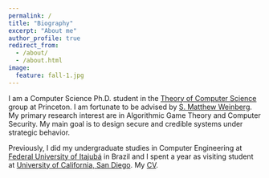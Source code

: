 ```yaml
---
permalink: /
title: "Biography"
excerpt: "About me"
author_profile: true
redirect_from:
  - /about/
  - /about.html
image:
  feature: fall-1.jpg
---
```


I am a Computer Science Ph.D. student in the [Theory of Computer Science](http://theory.cs.princeton.edu/) group at Princeton. I am fortunate to be advised by [S. Matthew Weinberg](https://www.cs.princeton.edu/~smattw/). My primary research interest are in Algorithmic Game Theory and Computer Security. My main goal is to design secure and credible systems under strategic behavior.

Previously, I did my undergraduate studies in Computer Engineering at [Federal University of Itajubá](https://en.unifei.edu.br/) in Brazil and I spent a year as visiting student at [University of California, San Diego](https://ucsd.edu/). My [CV](/files/vita.pdf).
